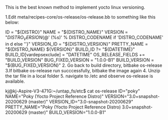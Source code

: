 This is the best known method to implement yocto linux versioning.

1.Edit  meta/recipes-core/os-release/os-release.bb to something like this below:

ID = "${DISTRO}"
NAME = "${DISTRO_NAME}"
VERSION = "${DISTRO_VERSION}${@' (%s)' % DISTRO_CODENAME if 'DISTRO_CODENAME' in d else ''}"
VERSION_ID = "${DISTRO_VERSION}"
PRETTY_NAME = "${DISTRO_NAME} ${VERSION}"
BUILD_ID ?= "${DATETIME}"
BUILD_ID[vardepsexclude] = "DATETIME"
OS_RELEASE_FIELDS += "BUILD_VERSION"
BUG_FIXED_VERSION = "1.0.0-B1"
BUILD_VERSION = "${BUG_FIXED_VERSION}"
2. Go back to build directory, bitbake os-release
3.If bitbake os-release run succcessfully, bitbake the image again 
4. Unzip the tar file in a local folder
5. navigate to /etc and observe os-release is available.

kj@kj-Aspire-V3-471G:~/untap_fs/etc$ cat os-release
ID="poky"
NAME="Poky (Yocto Project Reference Distro)"
VERSION="3.0+snapshot-20200629 (master)"
VERSION_ID="3.0-snapshot-20200629"
PRETTY_NAME="Poky (Yocto Project Reference Distro) 3.0+snapshot-20200629 (master)"
BUILD_VERSION="1.0.0-B1"
